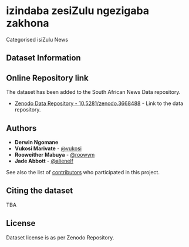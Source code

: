 # izindaba zesiZulu ngezigaba zakhona

Categorised isiZulu News

## Dataset Information

## Online Repository link

The dataset has been added to the South African News Data repository. 
* [Zenodo Data Repository - 10.5281/zenodo.3668488](https://doi.org/10.5281/zenodo.3668488) - Link to the data repository.

## Authors

* **Derwin Ngomane**
* **Vukosi Marivate** - [@vukosi](https://twitter.com/vukosi)
* **Rooweither Mabuya** - [@roowym](https://twitter.com/roowym)
* **Jade Abbott** - [@alienelf](https://twitter.com/alienelf)

See also the list of [contributors](https://github.com/dsfsi/embedding-eval-data//contributors) who participated in this project.

## Citing the dataset

TBA

## License

Dataset license is as per Zenodo Repository.
